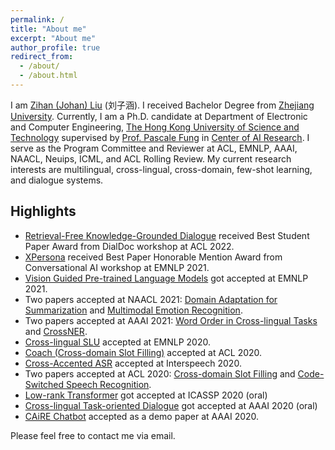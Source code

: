 ```yaml
---
permalink: /
title: "About me"
excerpt: "About me"
author_profile: true
redirect_from: 
  - /about/
  - /about.html
---
```


I am [Zihan (Johan) Liu](https://zliucr.github.io) (刘子涵). I received Bachelor Degree from [Zhejiang University](https://www.zju.edu.cn/english/). Currently, I am a Ph.D. candidate at Department of Electronic and Computer Engineering, [The Hong Kong University of Science and Technology](http://www.ust.hk) supervised by [Prof. Pascale Fung](https://pascale.home.ece.ust.hk/index.html) in [Center of AI Research](https://caire.ust.hk/). 
I serve as the Program Committee and Reviewer at ACL, EMNLP, AAAI, NAACL, Neuips, ICML, and ACL Rolling Review.
My current research interests are multilingual, cross-lingual, cross-domain, few-shot learning, and dialogue systems.


## Highlights
- [Retrieval-Free Knowledge-Grounded Dialogue](https://arxiv.org/abs/2105.06232) received Best Student Paper Award from DialDoc workshop at ACL 2022.
- [XPersona](https://arxiv.org/pdf/2003.07568.pdf) received Best Paper Honorable Mention Award from Conversational AI workshop at EMNLP 2021.
- [Vision Guided Pre-trained Language Models](https://aclanthology.org/2021.emnlp-main.326.pdf) got accepted at EMNLP 2021.
- Two papers accepted at NAACL 2021: [Domain Adaptation for Summarization](https://aclanthology.org/2021.naacl-main.471.pdf) and [Multimodal Emotion Recognition](https://aclanthology.org/2021.naacl-main.417.pdf).
- Two papers accepted at AAAI 2021: [Word Order in Cross-lingual Tasks](https://arxiv.org/pdf/2001.11164) and [CrossNER](https://arxiv.org/pdf/2012.04373).
- [Cross-lingual SLU](https://www.aclweb.org/anthology/2020.emnlp-main.587.pdf) accepted at EMNLP 2020.
- [Coach (Cross-domain Slot Filling)](https://aclanthology.org/2020.acl-main.3.pdf) accepted at ACL 2020.
- [Cross-Accented ASR](https://arxiv.org/pdf/2003.01901.pdf) accepted at Interspeech 2020.
- Two papers accepted at ACL 2020: [Cross-domain Slot Filling](https://aclanthology.org/2020.acl-main.3.pdf) and [Code-Switched Speech Recognition](https://aclanthology.org/2020.acl-main.348.pdf).
- [Low-rank Transformer](https://arxiv.org/abs/1910.13923) got accepted at ICASSP 2020 (oral)
- [Cross-lingual Task-oriented Dialogue](https://arxiv.org/abs/1911.09273) got accepted at AAAI 2020 (oral)
- [CAiRE Chatbot](https://arxiv.org/abs/1907.12108) accepted as a demo paper at AAAI 2020.

Please feel free to contact me via email.
